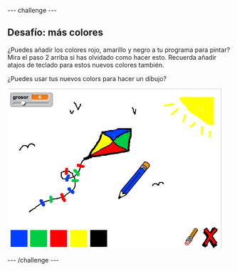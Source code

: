 \--- challenge \---

## Desafío: más colores

¿Puedes añadir los colores rojo, amarillo y negro a tu programa para pintar? Mira el paso 2 arriba si has olvidado como hacer esto. Recuerda añadir atajos de teclado para estos nuevos colores también.

¿Puedes usar tus nuevos colors para hacer un dibujo?

![screenshot](images/paint-final.png)

\--- /challenge \---